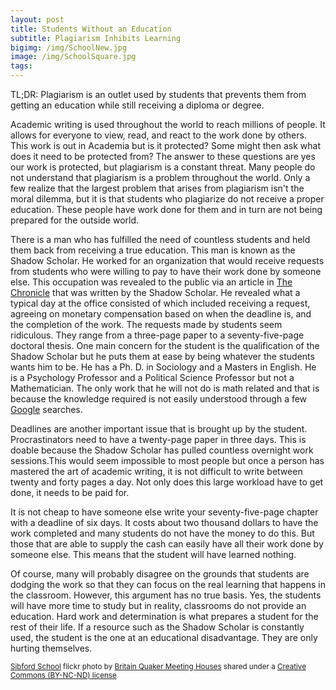 ```yaml
---
layout: post
title: Students Without an Education
subtitle: Plagiarism Inhibits Learning
bigimg: /img/SchoolNew.jpg
image: /img/SchoolSquare.jpg
tags:
---
```

TL;DR: Plagiarism is an outlet used by students that prevents them from getting an education while still receiving a diploma or degree.

Academic writing is used throughout the world to reach millions of people. It allows for everyone to view, read, and react to the work done by others. This work is out in Academia but is it protected? Some might then ask what does it need to be protected from? The answer to these questions are yes our work is protected, but plagiarism is a constant threat. Many people do not understand that plagiarism is a problem throughout the world. Only a few realize that the largest problem that arises from plagiarism isn't the moral dilemma, but it is that students who plagiarize do not receive a proper education. These people have work done for them and in turn are not being prepared for the outside world.

There is a man who has fulfilled the need of countless students and held them back from receiving a true education. This man is known as the Shadow Scholar. He worked for an organization that would receive requests from students who were willing to pay to have their work done by someone else. This occupation was revealed to the public via an article in [The Chronicle](http://www.chronicle.com/article/The-Shadow-Scholar/125329) that was written by the Shadow Scholar. He revealed what a typical day at the office consisted of which included receiving a request, agreeing on monetary compensation based on when the deadline is, and the completion of the work. The requests made by students seem ridiculous. They range from a three-page paper to a seventy-five-page doctoral thesis. One main concern for the student is the qualification of the Shadow Scholar but he puts them at ease by being whatever the students wants him to be. He has a Ph. D. in Sociology and a Masters in English. He is a Psychology Professor and a Political Science Professor but not a Mathematician. The only work that he will not do is math related and that is because the knowledge required is not easily understood through a few [Google](https://www.google.com/) searches.

Deadlines are another important issue that is brought up by the student. Procrastinators need to have a twenty-page paper in three days. This is doable because the Shadow Scholar has pulled countless overnight work sessions.This would seem impossible to most people but once a person has mastered the art of academic writing, it is not difficult to write between twenty and forty pages a day. Not only does this large workload have to get done, it needs to be paid for.

It is not cheap to have someone else write your seventy-five-page chapter with a deadline of six days. It costs about two thousand dollars to have the work completed and many students do not have the money to do this. But those that are able to supply the cash can easily have all their work done by someone else. This means that the student will have learned nothing.

Of course, many will probably disagree on the grounds that students are dodging the work so that they can focus on the real learning that happens in the classroom. However, this argument has no true basis. Yes, the students will have more time to study but in reality, classrooms do not provide an education. Hard work and determination is what prepares a student for the rest of their life. If a resource such as the Shadow Scholar is constantly used, the student is the one at an educational disadvantage. They are only hurting themselves.

<small><a title="Sibford School" href="https://flickr.com/photos/qmh/4121538203">Sibford School</a> flickr photo by <a href="https://flickr.com/people/qmh">Britain Quaker Meeting Houses</a> shared under a <a href="https://creativecommons.org/licenses/by-nc-nd/2.0/">Creative Commons (BY-NC-ND) license</a> </small>

